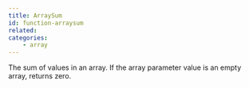 ```yaml
---
title: ArraySum
id: function-arraysum
related:
categories:
    - array
---
```


The sum of values in an array. If the array parameter value is
        an empty array, returns zero.